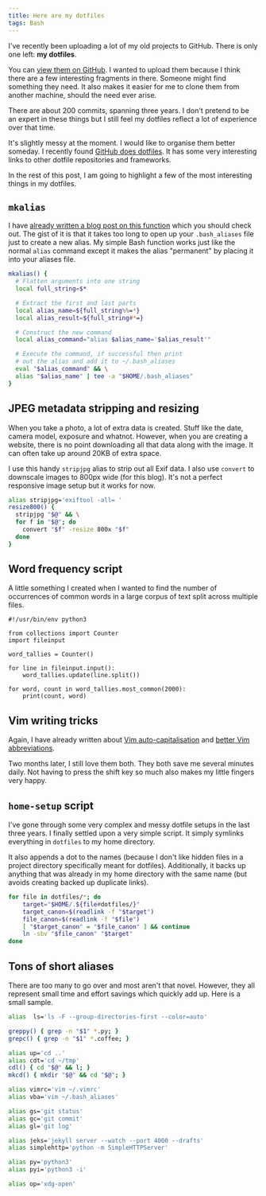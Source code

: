 ```yaml
---
title: Here are my dotfiles
tags: Bash
---
```


I've recently been uploading a lot of my old projects to GitHub. There is only one left: **my dotfiles**.


You can [view them on GitHub](https://github.com/davidxmoody/dotfiles). I wanted to upload them because I think there are a few interesting fragments in there. Someone might find something they need. It also makes it easier for me to clone them from another machine, should the need ever arise. 

There are about 200 commits, spanning three years. I don't pretend to be an expert in these things but I still feel my dotfiles reflect a lot of experience over that time.

It's slightly messy at the moment. I would like to organise them better someday. I recently found [GitHub does dotfiles](http://dotfiles.github.io/). It has some very interesting links to other dotfile repositories and frameworks. 

In the rest of this post, I am going to highlight a few of the most interesting things in my dotfiles.

## `mkalias`

I have [already written a blog post on this function](/permanent-bash-aliases/) which you should check out. The gist of it is that it takes too long to open up your `.bash_aliases` file just to create a new alias. My simple Bash function works just like the normal `alias` command except it makes the alias "permanent" by placing it into your aliases file. 

```bash
mkalias() {
  # Flatten arguments into one string
  local full_string=$*

  # Extract the first and last parts
  local alias_name=${full_string%%=*}
  local alias_result=${full_string#*=}

  # Construct the new command
  local alias_command="alias $alias_name='$alias_result'"

  # Execute the command, if successful then print 
  # out the alias and add it to ~/.bash_aliases
  eval "$alias_command" && \
  alias "$alias_name" | tee -a "$HOME/.bash_aliases"
}
```

## JPEG metadata stripping and resizing

When you take a photo, a lot of extra data is created. Stuff like the date, camera model, exposure and whatnot. However, when you are creating a website, there is no point downloading all that data along with the image. It can often take up around 20KB of extra space. 

I use this handy `stripjpg` alias to strip out all Exif data. I also use `convert` to downscale images to 800px wide (for this blog). It's not a perfect responsive image setup but it works for now. 

```bash
alias stripjpg='exiftool -all= '
resize800() {
  stripjpg "$@" && \
  for f in "$@"; do
    convert "$f" -resize 800x "$f"
  done
}
```

## Word frequency script

A little something I created when I wanted to find the number of occurrences of common words in a large corpus of text split across multiple files. 

```python3
#!/usr/bin/env python3

from collections import Counter
import fileinput

word_tallies = Counter()

for line in fileinput.input():
    word_tallies.update(line.split())

for word, count in word_tallies.most_common(2000):
    print(count, word)
```

## Vim writing tricks

Again, I have already written about [Vim auto-capitalisation](/vim-auto-capitalisation/) and [better Vim abbreviations](/better-vim-abbreviations/). 

Two months later, I still love them both. They both save me several minutes daily. Not having to press the shift key so much also makes my little fingers very happy. 

## `home-setup` script

I've gone through some very complex and messy dotfile setups in the last three years. I finally settled upon a very simple script. It simply symlinks everything in `dotfiles` to my home directory. 

It also appends a dot to the names (because I don't like hidden files in a project directory specifically meant for dotfiles). Additionally, it backs up anything that was already in my home directory with the same name (but avoids creating backed up duplicate links).

```bash
for file in dotfiles/*; do
    target="$HOME/.${file#dotfiles/}"
    target_canon=$(readlink -f "$target")
    file_canon=$(readlink -f "$file")
    [ "$target_canon" = "$file_canon" ] && continue
    ln -sbv "$file_canon" "$target"
done
```

## Tons of short aliases

There are too many to go over and most aren't that novel. However, they all represent small time and effort savings which quickly add up. Here is a small sample.

```bash
alias  ls='ls -F --group-directories-first --color=auto'

greppy() { grep -n "$1" *.py; }
grepc() { grep -n "$1" *.coffee; }

alias up='cd ..'
alias cdt='cd ~/tmp'
cdl() { cd "$@" && l; }
mkcd() { mkdir "$@" && cd "$@"; }

alias vimrc='vim ~/.vimrc'
alias vba='vim ~/.bash_aliases'

alias gs='git status'
alias gc='git commit'
alias gl='git log'

alias jeks='jekyll server --watch --port 4000 --drafts'
alias simplehttp='python -m SimpleHTTPServer'

alias py='python3'
alias pyi='python3 -i'

alias op='xdg-open'
```
